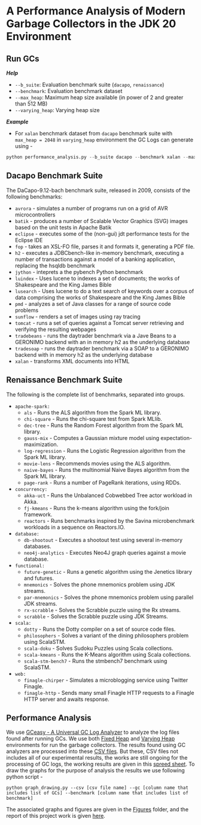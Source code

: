 # A Performance Analysis of Modern Garbage Collectors in the JDK 20 Environment

## Run GCs
***Help***
+ ``--b_suite``: Evaluation benchmark suite (``dacapo``, ``renaissance``)
+ ``--benchmark``: Evaluation benchmark dataset
+ ``--max_heap``: Maximum heap size available (in power of 2 and greater than 512 MB)
+ ``--varying_heap``: Varying heap size

***Example***
+ For `xalan` benchmark dataset from `dacapo` benchmark suite with ``max_heap = 2048`` in ``varying_heap`` environment the GC Logs can generate using -
```python
python performance_analysis.py --b_suite dacapo --benchmark xalan --max_heap 2048 --varying_heap True
```
## Dacapo Benchmark Suite
The DaCapo-9.12-bach benchmark suite, released in 2009, consists of the following benchmarks:
+ ``avrora`` - simulates a number of programs run on a grid of AVR microcontrollers
+ ``batik`` - produces a number of Scalable Vector Graphics (SVG) images based on the unit tests in Apache Batik
+ ``eclipse`` - executes some of the (non-gui) jdt performance tests for the Eclipse IDE
+ ``fop`` - takes an XSL-FO file, parses it and formats it, generating a PDF file.
+ ``h2`` - executes a JDBCbench-like in-memory benchmark, executing a number of transactions against a model of a banking application, replacing the hsqldb benchmark
+ ``jython`` - inteprets a the pybench Python benchmark
+ ``luindex`` - Uses lucene to indexes a set of documents; the works of Shakespeare and the King James Bible
+ ``lusearch`` - Uses lucene to do a text search of keywords over a corpus of data comprising the works of Shakespeare and the King James Bible
+ ``pmd`` - analyzes a set of Java classes for a range of source code problems
+ ``sunflow`` - renders a set of images using ray tracing
+ ``tomcat`` - runs a set of queries against a Tomcat server retrieving and verifying the resulting webpages
+ ``tradebeans`` - runs the daytrader benchmark via a Jave Beans to a GERONIMO backend with an in memory h2 as the underlying database
+ ``tradesoap`` - runs the daytrader benchmark via a SOAP to a GERONIMO backend with in memory h2 as the underlying database
+ ``xalan`` - transforms XML documents into HTML

## Renaissance Benchmark Suite
The following is the complete list of benchmarks, separated into groups.
+ ``apache-spark:``
  - ``als`` - Runs the ALS algorithm from the Spark ML library.
  - ``chi-square`` - Runs the chi-square test from Spark MLlib.
  - ``dec-tree`` - Runs the Random Forest algorithm from the Spark ML library.
  - ``gauss-mix`` - Computes a Gaussian mixture model using expectation-maximization.
  - ``log-regression`` - Runs the Logistic Regression algorithm from the Spark ML library.
  - ``movie-lens`` - Recommends movies using the ALS algorithm.
  - ``naive-bayes`` - Runs the multinomial Naive Bayes algorithm from the Spark ML library.
  - ``page-rank`` - Runs a number of PageRank iterations, using RDDs.
+ ``concurrency:``
  - ``akka-uct`` - Runs the Unbalanced Cobwebbed Tree actor workload in Akka.
  - ``fj-kmeans`` - Runs the k-means algorithm using the fork/join framework.
  - ``reactors`` - Runs benchmarks inspired by the Savina microbenchmark workloads in a sequence on Reactors.IO.
+ ``database:``
  - ``db-shootout`` - Executes a shootout test using several in-memory databases.
  - ``neo4j-analytics`` - Executes Neo4J graph queries against a movie database.
+ ``functional:``
  - ``future-genetic`` - Runs a genetic algorithm using the Jenetics library and futures.
  - ``mnemonics`` - Solves the phone mnemonics problem using JDK streams.
  - ``par-mnemonics`` - Solves the phone mnemonics problem using parallel JDK streams.
  - ``rx-scrabble`` - Solves the Scrabble puzzle using the Rx streams.
  - ``scrabble`` - Solves the Scrabble puzzle using JDK Streams.
+ ``scala:``
  - ``dotty`` - Runs the Dotty compiler on a set of source code files.
  - ``philosophers`` - Solves a variant of the dining philosophers problem using ScalaSTM.
  - ``scala-doku`` - Solves Sudoku Puzzles using Scala collections.
  - ``scala-kmeans`` - Runs the K-Means algorithm using Scala collections.
  - ``scala-stm-bench7`` - Runs the stmbench7 benchmark using ScalaSTM.
+ ``web:``
  - ``finagle-chirper`` - Simulates a microblogging service using Twitter Finagle.
  - ``finagle-http`` - Sends many small Finagle HTTP requests to a Finagle HTTP server and awaits response.

## Performance Analysis
We use [GCeasy - A Universal GC Log Analyzer](https://gceasy.io/) to analyze the log files found after running GCs. We use both [Fixed Heap](https://github.com/DataParadox/modern_gc/tree/main/Example/Fixed%20Heap) and [Varying Heap](https://github.com/DataParadox/modern_gc/tree/main/Example/Heap%20Varying) environments for run the garbage collectors. The results found using GC analyzers are processed into these [CSV files](https://github.com/DataParadox/modern_gc/tree/main/Example/CSV). But these, CSV files not includes all of our experimental results, the works are still ongoing for the processing of GC logs, the working results are given in this [spreed sheet](https://docs.google.com/spreadsheets/d/1q-yOf08cjjUDzucWbLQLKjWb6UHRoMBGGpsBQoUSoAI/edit).
To draw the graphs for the purpose of analysis the results we use following python script -
```
python graph_drawing.py --csv [csv file name] --gc [column name that includes list of GCs] --benchmark [column name that includes list of benchmark]
```
The associated graphs and figures are given in the [Figures](https://github.com/DataParadox/modern_gc/tree/main/Example/Figures) folder, and the report of this project work is given [here](https://github.com/DataParadox/modern_gc/blob/main/Example/Project_Report.pdf).
